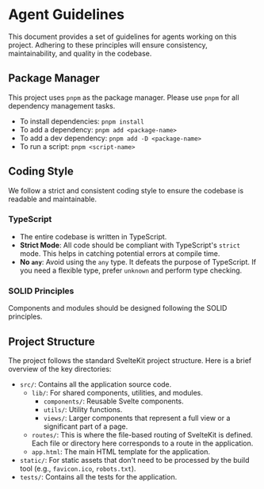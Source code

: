 # Agent Guidelines

This document provides a set of guidelines for agents working on this project. Adhering to these principles will ensure consistency, maintainability, and quality in the codebase.

## Package Manager

This project uses `pnpm` as the package manager. Please use `pnpm` for all dependency management tasks.

- To install dependencies: `pnpm install`
- To add a dependency: `pnpm add <package-name>`
- To add a dev dependency: `pnpm add -D <package-name>`
- To run a script: `pnpm <script-name>`

## Coding Style

We follow a strict and consistent coding style to ensure the codebase is readable and maintainable.

### TypeScript

- The entire codebase is written in TypeScript.
- **Strict Mode**: All code should be compliant with TypeScript's `strict` mode. This helps in catching potential errors at compile time.
- **No `any`**: Avoid using the `any` type. It defeats the purpose of TypeScript. If you need a flexible type, prefer `unknown` and perform type checking.

### SOLID Principles

Components and modules should be designed following the SOLID principles.

## Project Structure

The project follows the standard SvelteKit project structure. Here is a brief overview of the key directories:

- `src/`: Contains all the application source code.
  - `lib/`: For shared components, utilities, and modules.
    - `components/`: Reusable Svelte components.
    - `utils/`: Utility functions.
    - `views/`: Larger components that represent a full view or a significant part of a page.
  - `routes/`: This is where the file-based routing of SvelteKit is defined. Each file or directory here corresponds to a route in the application.
  - `app.html`: The main HTML template for the application.
- `static/`: For static assets that don't need to be processed by the build tool (e.g., `favicon.ico`, `robots.txt`).
- `tests/`: Contains all the tests for the application.
